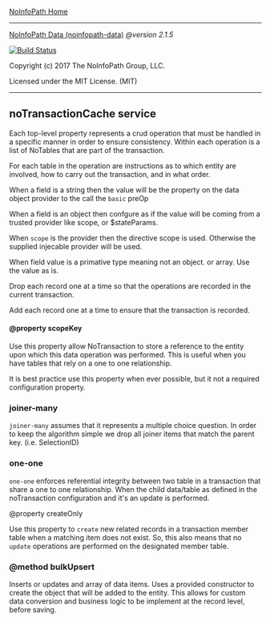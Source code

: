 [NoInfoPath Home](http://gitlab.imginconline.com/noinfopath/noinfopath/wikis/home)

___

[NoInfoPath Data (noinfopath-data)](home) *@version 2.1.5*

[![Build Status](http://gitlab.imginconline.com:8081/buildStatus/icon?job=noinfopath-data&build=6)](http://gitlab.imginconline.com/job/noinfopath-data/6/)

Copyright (c) 2017 The NoInfoPath Group, LLC.

Licensed under the MIT License. (MIT)

___

noTransactionCache service
--------------------------

  Each top-level property represents a crud operation that must
  be handled in a specific manner in order to ensure consistency.
  Within each operation is a list of NoTables that are part of the
  transaction.

  For each table in the operation are instructions as to which entity are
  involved, how to carry out the transaction, and in what order.


When a field is a string then the value will be the
property on the data object provider to the call
the `basic` preOp

When a field is an object then confgure as if the
value will be coming from a trusted provider like
scope, or $stateParams.

When `scope` is the provider then the directive scope is used.
Otherwise the supplied injecable provider will be used.

When field value is a primative type meaning not
an object. or array. Use the value as is.

Drop each record one at a time so that the operations
are recorded in the current transaction.

Add each record one at a time to ensure that the transaction is recorded.

#### @property scopeKey

Use this property allow NoTransaction to store a reference
to the entity upon which this data operation was performed.
This is useful when you have tables that rely on a one to one
relationship.

It is best practice use this property when ever possible,
but it not a required configuration property.


### joiner-many

`joiner-many` assumes that it represents a multiple choice question.
In order to keep the algorithm simple we drop all joiner items
that match the parent key. (i.e. SelectionID)

### one-one

`one-one` enforces referential integrity between two table in a
transaction that share a one to one relationship.  When the child
data/table as defined in the noTransaction configuration and it's
an update is performed.


@property createOnly

Use this property to `create` new related records in a transaction
member table when a matching item does not exist. So, this also
means that no `update` operations are performed on the designated
member table.


### @method bulkUpsert

Inserts or updates and array of data items. Uses a provided
constructor to create the object that will be added to the
entity. This allows for custom data conversion and business
logic to be implement at the record level, before saving.



